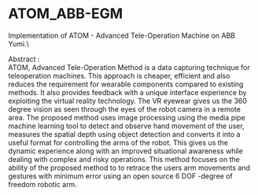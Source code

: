 # ATOM_ABB-EGM

Implementation of ATOM - Advanced Tele-Operation Machine on ABB Yumi.\

Abstract :\
ATOM, Advanced Tele-Operation Method is a data capturing technique for teleoperation machines. This approach is cheaper, efficient and also reduces the requirement for wearable components compared to existing methods. It also provides feedback with a unique interface experience by exploiting the virtual reality technology. The VR eyewear gives us the 360 degree vision as seen through the eyes of the robot camera in a remote area. The proposed method uses image processing using the media pipe machine learning tool to detect and observe hand movement of the user, measures the spatial depth using object detection and  converts it into a useful format for controlling the arms of the robot. This gives us the dynamic experience along with an improved situational awareness while dealing with complex and risky operations. This method focuses on the ability of the proposed method to to retrace the users arm movements and gestures with minimum error using an open source 6 DOF -degree of freedom robotic arm.
